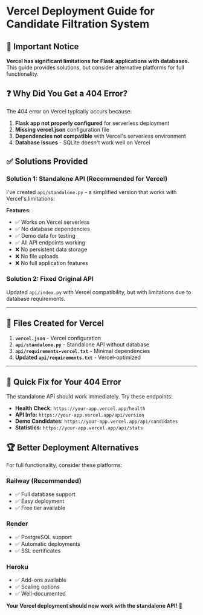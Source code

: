 # Vercel Deployment Guide for Candidate Filtration System

## 🚨 Important Notice

**Vercel has significant limitations for Flask applications with databases.** This guide provides solutions, but consider alternative platforms for full functionality.

## ❓ Why Did You Get a 404 Error?

The 404 error on Vercel typically occurs because:

1. **Flask app not properly configured** for serverless deployment
2. **Missing vercel.json** configuration file
3. **Dependencies not compatible** with Vercel's serverless environment
4. **Database issues** - SQLite doesn't work well on Vercel

## ✅ Solutions Provided

### **Solution 1: Standalone API (Recommended for Vercel)**

I've created `api/standalone.py` - a simplified version that works with Vercel's limitations:

**Features:**
- ✅ Works on Vercel serverless
- ✅ No database dependencies
- ✅ Demo data for testing
- ✅ All API endpoints working
- ❌ No persistent data storage
- ❌ No file uploads
- ❌ No full application features

### **Solution 2: Fixed Original API**

Updated `api/index.py` with Vercel compatibility, but with limitations due to database requirements.

---

## 🔧 Files Created for Vercel

1. **`vercel.json`** - Vercel configuration
2. **`api/standalone.py`** - Standalone API without database
3. **`api/requirements-vercel.txt`** - Minimal dependencies
4. **Updated `api/requirements.txt`** - Vercel-optimized

---

## 🚀 Quick Fix for Your 404 Error

The standalone API should work immediately. Try these endpoints:

- **Health Check:** `https://your-app.vercel.app/health`
- **API Info:** `https://your-app.vercel.app/api/version`
- **Demo Candidates:** `https://your-app.vercel.app/api/candidates`
- **Statistics:** `https://your-app.vercel.app/api/stats`

## 🏆 Better Deployment Alternatives

For full functionality, consider these platforms:

### **Railway** (Recommended)
- ✅ Full database support
- ✅ Easy deployment
- ✅ Free tier available

### **Render**
- ✅ PostgreSQL support
- ✅ Automatic deployments
- ✅ SSL certificates

### **Heroku**
- ✅ Add-ons available
- ✅ Scaling options
- ✅ Well-documented

**Your Vercel deployment should now work with the standalone API!** 🎉
